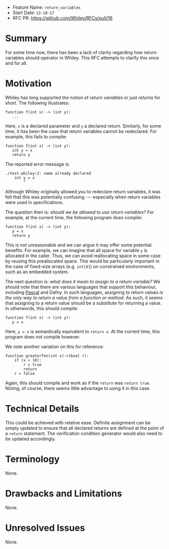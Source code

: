 - Feature Name: `return_variables`
- Start Date: `13-10-17`
- RFC PR: https://github.com/Whiley/RFCs/pull/16
# Summary

For some time now, there has been a lack of clarity regarding how
return variables should operator in Whiley.  This RFC attempts to
clarify this once and for all.

# Motivation

Whiley has long supported the notion of _return variables_ or just
_returns_ for short.  The following illustrates:

```Whiley
function f(int x) -> (int y):
   ...
```

Here, `x` is a declared parameter and `y` a declared return.
Similarly, for some time, it has been the case that return variables
cannot be redeclared.  For example, this fails to compile:

```Whiley
function f(int x) -> (int y):
   int y = x
   return y
```

The reported error message is:

```
./test.whiley:2: name already declared
    int y = x
        ^
```

Although Whiley originally allowed you to redeclare return variables,
it was felt that this was potentially confusing --- especially when
return variables were used in specifications.

The question then is: _should we be allowed to use return variables?_
For example, at the current time, the following program does compile:

```Whiley
function f(int x) -> (int y):
   y = x
   return y
```

This is not unreasonable and we can argue it may offer some potential
benefits.  For example, we can imagine that all space for variable `y`
is allocated in the caller.  Thus, we can avoid reallocating space in
some case by reusing this preallocated space.  This would be
particularly important in the case of fixed-size arrays
(e.g. `int[8]`) on constrained environments, such as an embedded
system.

The next question is: _what does it mean to assign to a return
variable?_ We should note that there are various languages that
support this behaviour, including
[Pascal](https://en.wikibooks.org/wiki/Pascal_Programming/Syntax_and_functions)
and Dafny.  In such languages, assigning to return values _is the only
way to return a value from a function or method_.  As such, it seems
that assigning to a return value should be a substitute for returning
a value.  In otherwords, this should compile:

```Whiley
function f(int x) -> (int y):
   y = x
```

Here, `y = x` is semantically equivalent to `return x`.  At the
current time, this program does not compile however.

We note another variation on this for reference:

```Whiley
function greaterTen(int x)->(bool r):
    if (x > 10):
        r = true
        return
    r = false
```

Again, this should compile and work as if the `return` was `return
true`.  Noting, of course, there seems little advantage to using it in
this case.

# Technical Details

This could be achieved with relative ease.  Definite assignment can be
simply updated to ensure that all declared returns are defined at the
point of a `return` statement.  The verification condition generator
would also need to be updated accordingly.

# Terminology

None.

# Drawbacks and Limitations

None.

# Unresolved Issues

None.
